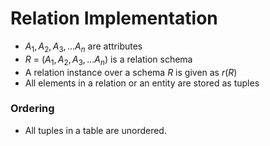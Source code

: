 # Relation Implementation
* $A_1, A_2, A_3, ... A_n$ are attributes
* $R$ = ($A_1, A_2, A_3, ... A_n$) is a relation schema
* A relation instance over a schema $R$ is given as $r(R)$
* All elements in a relation or an entity are stored as tuples

### Ordering
* All tuples in a table are unordered. 